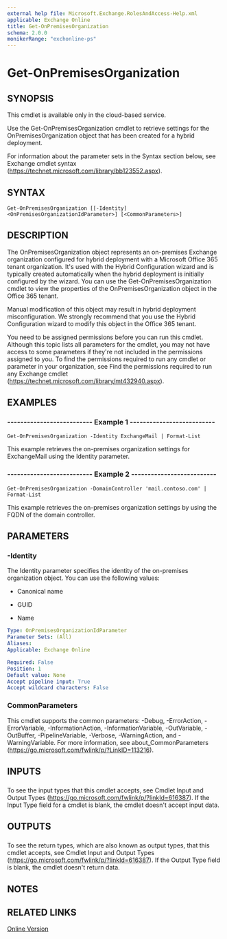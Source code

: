 ```yaml
---
external help file: Microsoft.Exchange.RolesAndAccess-Help.xml
applicable: Exchange Online
title: Get-OnPremisesOrganization
schema: 2.0.0
monikerRange: "exchonline-ps"
---
```


# Get-OnPremisesOrganization

## SYNOPSIS
This cmdlet is available only in the cloud-based service.

Use the Get-OnPremisesOrganization cmdlet to retrieve settings for the OnPremisesOrganization object that has been created for a hybrid deployment.

For information about the parameter sets in the Syntax section below, see Exchange cmdlet syntax (https://technet.microsoft.com/library/bb123552.aspx).

## SYNTAX

```
Get-OnPremisesOrganization [[-Identity] <OnPremisesOrganizationIdParameter>] [<CommonParameters>]
```

## DESCRIPTION
The OnPremisesOrganization object represents an on-premises Exchange organization configured for hybrid deployment with a Microsoft Office 365 tenant organization. It's used with the Hybrid Configuration wizard and is typically created automatically when the hybrid deployment is initially configured by the wizard. You can use the Get-OnPremisesOrganization cmdlet to view the properties of the OnPremisesOrganization object in the Office 365 tenant.

Manual modification of this object may result in hybrid deployment misconfiguration. We strongly recommend that you use the Hybrid Configuration wizard to modify this object in the Office 365 tenant.

You need to be assigned permissions before you can run this cmdlet. Although this topic lists all parameters for the cmdlet, you may not have access to some parameters if they're not included in the permissions assigned to you. To find the permissions required to run any cmdlet or parameter in your organization, see Find the permissions required to run any Exchange cmdlet (https://technet.microsoft.com/library/mt432940.aspx).

## EXAMPLES

### -------------------------- Example 1 --------------------------
```
Get-OnPremisesOrganization -Identity ExchangeMail | Format-List
```

This example retrieves the on-premises organization settings for ExchangeMail using the Identity parameter.

### -------------------------- Example 2 --------------------------
```
Get-OnPremisesOrganization -DomainController 'mail.contoso.com' | Format-List
```

This example retrieves the on-premises organization settings by using the FQDN of the domain controller.

## PARAMETERS

### -Identity
The Identity parameter specifies the identity of the on-premises organization object. You can use the following values:

- Canonical name

- GUID

- Name

```yaml
Type: OnPremisesOrganizationIdParameter
Parameter Sets: (All)
Aliases:
Applicable: Exchange Online

Required: False
Position: 1
Default value: None
Accept pipeline input: True
Accept wildcard characters: False
```

### CommonParameters
This cmdlet supports the common parameters: -Debug, -ErrorAction, -ErrorVariable, -InformationAction, -InformationVariable, -OutVariable, -OutBuffer, -PipelineVariable, -Verbose, -WarningAction, and -WarningVariable. For more information, see about_CommonParameters (https://go.microsoft.com/fwlink/p/?LinkID=113216).

## INPUTS

###  
To see the input types that this cmdlet accepts, see Cmdlet Input and Output Types (https://go.microsoft.com/fwlink/p/?linkId=616387). If the Input Type field for a cmdlet is blank, the cmdlet doesn't accept input data.

## OUTPUTS

###  
To see the return types, which are also known as output types, that this cmdlet accepts, see Cmdlet Input and Output Types (https://go.microsoft.com/fwlink/p/?linkId=616387). If the Output Type field is blank, the cmdlet doesn't return data.

## NOTES

## RELATED LINKS

[Online Version](https://technet.microsoft.com/library/c58eedcf-2b80-4022-971d-fce6365b6e75.aspx)
